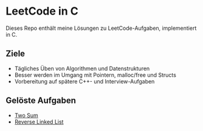 # LeetCode in C

Dieses Repo enthält meine Lösungen zu LeetCode-Aufgaben, implementiert in C.

## Ziele
- Tägliches Üben von Algorithmen und Datenstrukturen
- Besser werden im Umgang mit Pointern, malloc/free und Structs
- Vorbereitung auf spätere C++- und Interview-Aufgaben

## Gelöste Aufgaben
- [Two Sum](two_sum.c)
- [Reverse Linked List](reverselinkedlist.c)


